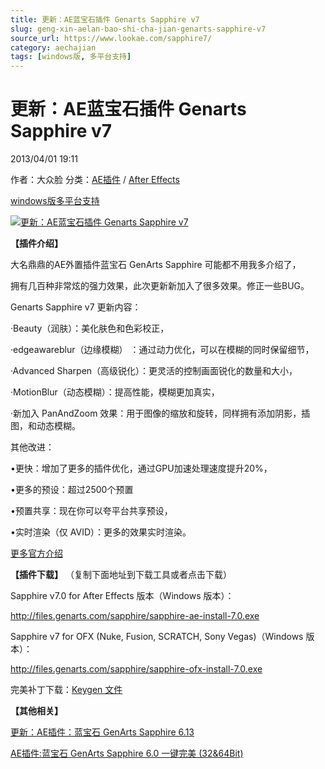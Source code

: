 ```yaml
---
title: 更新：AE蓝宝石插件 Genarts Sapphire v7
slug: geng-xin-aelan-bao-shi-cha-jian-genarts-sapphire-v7
source_url: https://www.lookae.com/sapphire7/
category: aechajian
tags: [windows版, 多平台支持]
---
```

# 更新：AE蓝宝石插件 Genarts Sapphire v7

2013/04/01 19:11

作者：大众脸
分类：[AE插件](https://www.lookae.com/after-effects/aechajian/) / [After Effects](https://www.lookae.com/after-effects/)

[windows版](https://www.lookae.com/tag/windows%e7%89%88/)[多平台支持](https://www.lookae.com/tag/%e5%a4%9a%e5%b9%b3%e5%8f%b0%e6%94%af%e6%8c%81/)

[![更新：AE蓝宝石插件 Genarts Sapphire v7 ](https://www.lookae.com/wp-content/uploads/2013/04/Sapphire7.jpg "更新：AE蓝宝石插件 Genarts Sapphire v7 -LookAE.com")](https://www.lookae.com/wp-content/uploads/2013/04/Sapphire7.jpg)

**【插件介绍】**

大名鼎鼎的AE外置插件蓝宝石 GenArts Sapphire 可能都不用我多介绍了，

拥有几百种非常炫的强力效果，此次更新新加入了很多效果。修正一些BUG。

Genarts Sapphire v7 更新内容：

·Beauty（润肤）：美化肤色和色彩校正，

·edgeawareblur（边缘模糊） ：通过动力优化，可以在模糊的同时保留细节，

·Advanced Sharpen（高级锐化）：更灵活的控制画面锐化的数量和大小，

·MotionBlur（动态模糊）：提高性能，模糊更加真实，

·新加入 PanAndZoom 效果：用于图像的缩放和旋转，同样拥有添加阴影，插图，和动态模糊。

其他改进：

•更快：增加了更多的插件优化，通过GPU加速处理速度提升20%，

•更多的预设：超过2500个预置

•预置共享：现在你可以夸平台共享预设，

•实时渲染（仅 AVID）：更多的效果实时渲染。

[更多官方介绍](http://www.genarts.com/software/sapphire/overview)

**【插件下载】** （复制下面地址到下载工具或者点击下载）

Sapphire v7.0 for After Effects 版本（Windows 版本）：

<http://files.genarts.com/sapphire/sapphire-ae-install-7.0.exe>

Sapphire v7 for OFX (Nuke, Fusion, SCRATCH, Sony Vegas)（Windows 版本）：

<http://files.genarts.com/sapphire/sapphire-ofx-install-7.0.exe>

完美补丁下载：[Keygen 文件](https://www.400gb.com/file/18683504)

**【其他相关】**

[更新：AE插件：蓝宝石 GenArts Sapphire 6.13](https://www.lookae.com/gs-613/)

[AE插件:蓝宝石 GenArts Sapphire 6.0 一键完美 (32&64Bit)](https://www.lookae.com/genarts-sapphire-6/)
